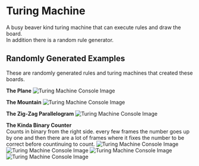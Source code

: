 # Turing Machine
A busy beaver kind turing machine that can execute rules and draw the board.\
In addition there is a random rule generator.

## Randomly Generated Examples
These are randomly generated rules and turing machines that created these boards.

**The Plane**
![Turing Machine Console Image](https://github.com/user-attachments/assets/a4024218-e86e-42f8-85ac-21b0131c4d34)

**The Mountain**
![Turing Machine Console Image](https://github.com/user-attachments/assets/f616174e-a450-4243-b221-413801bc1d66)

**The Zig-Zag Parallelogram**
![Turing Machine Console Image](https://github.com/user-attachments/assets/a58429dc-7615-4f0b-8f94-c352e98d1030)

**The Kinda Binary Counter**\
Counts in binary from the right side. every few frames the number goes up by one and then there are a lot of frames where it fixes the number to be correct before countinuing to count.
![Turing Machine Console Image](https://github.com/user-attachments/assets/75d62547-adbd-4acf-bf73-b14754fe83ef)
![Turing Machine Console Image](https://github.com/user-attachments/assets/12ec44c9-806e-4d07-a54b-62cde9675c02)
![Turing Machine Console Image](https://github.com/user-attachments/assets/80b69ae9-dd2d-4590-9602-77e9b8b8bbc6)
![Turing Machine Console Image](https://github.com/user-attachments/assets/32e98897-2fa3-4e3c-9c27-2115ee822374)
